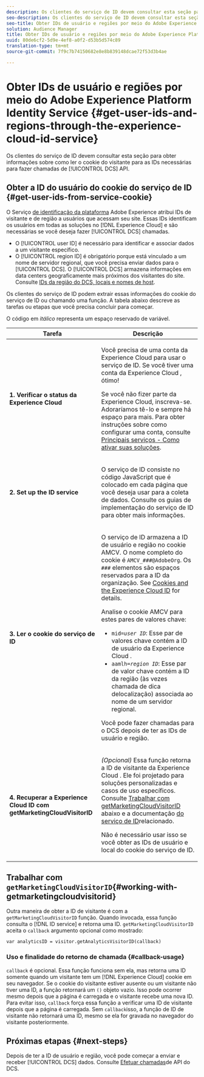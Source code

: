 ```yaml
---
description: Os clientes do serviço de ID devem consultar esta seção para obter informações sobre como ler o cookie do visitante para as IDs necessárias para fazer chamadas de API DCS.
seo-description: Os clientes do serviço de ID devem consultar esta seção para obter informações sobre como ler o cookie do visitante para as IDs necessárias para fazer chamadas de API DCS.
seo-title: Obter IDs de usuário e regiões por meio do Adobe Experience Platform Identity Service
solution: Audience Manager
title: Obter IDs de usuário e regiões por meio do Adobe Experience Platform Identity Service
uuid: 80de6cf2-5d9e-4ef8-a0f2-d53b5d574c89
translation-type: tm+mt
source-git-commit: 7f9c7b74150682e8e8b839148dcae72f53d3b4ae

---
```



# Obter IDs de usuário e regiões por meio do Adobe Experience Platform Identity Service {#get-user-ids-and-regions-through-the-experience-cloud-id-service}

Os clientes do serviço de ID devem consultar esta seção para obter informações sobre como ler o cookie do visitante para as IDs necessárias para fazer chamadas de [!UICONTROL DCS] API.

## Obter a ID do usuário do cookie do serviço de ID {#get-user-ids-from-service-cookie}

O Serviço [de identificação da plataforma](https://marketing.adobe.com/resources/help/en_US/mcvid/) Adobe Experience atribui IDs de visitante e de região a usuários que acessam seu site. Essas IDs identificam os usuários em todas as soluções no [!DNL Experience Cloud] e são necessárias se você deseja fazer [!UICONTROL DCS] chamadas.

* O [!UICONTROL user ID] é necessário para identificar e associar dados a um visitante específico.
* O [!UICONTROL region ID] é obrigatório porque está vinculado a um nome de servidor regional, que você precisa enviar dados para o [!UICONTROL DCS]. O [!UICONTROL DCS] armazena informações em data centers geograficamente mais próximos dos visitantes do site. Consulte [IDs da região do DCS, locais e nomes de host](../../../api/dcs-intro/dcs-api-reference/dcs-regions.md).

Os clientes do serviço de ID podem extrair essas informações do cookie do serviço de ID ou chamando uma função. A tabela abaixo descreve as tarefas ou etapas que você precisa concluir para começar.

O código em *itálico* representa um espaço reservado de variável.

<table id="table_660EBE1C24DD4FBE9DCE5191836C9135"> 
 <thead> 
  <tr> 
   <th colname="col1" class="entry"> Tarefa </th> 
   <th colname="col2" class="entry"> Descrição </th> 
  </tr> 
 </thead>
 <tbody> 
  <tr> 
   <td colname="col1"> <p> <b>1. Verificar o status <span class="keyword"> da Experience Cloud</span></b> </p> </td> 
   <td colname="col2"> <p>Você precisa de uma conta da <span class="keyword"> Experience Cloud</span> para usar o serviço de ID. Se você tiver uma conta da <span class="keyword"> Experience Cloud</span> , ótimo! </p> <p> Se você não fizer parte da <span class="keyword"> Experience Cloud</span>, inscreva-se. Adoraríamos tê-lo e sempre há espaço para mais. Para obter instruções sobre como configurar uma conta, consulte <a href="https://marketing.adobe.com/resources/help/en_US/mcloud/?f=core_services.html" format="https" scope="external"> Principais serviços - Como ativar suas soluções</a>. </p> </td> 
  </tr> 
  <tr> 
   <td colname="col1"> <p> <b>2. Set up the <span class="keyword"> ID service</span></b> </p> </td> 
   <td colname="col2"> <p>O serviço <span class="keyword"> de</span> ID consiste no código JavaScript que é colocado em cada página que você deseja usar para a coleta de dados. Consulte os guias <a href="https://marketing.adobe.com/resources/help/en_US/mcvid/mcvid-implementation-guides.html" format="https" scope="external"></a> de implementação do serviço de ID para obter mais informações. </p> </td> 
  </tr> 
  <tr> 
   <td colname="col1"> <p> <b>3. Ler o cookie do serviço <span class="keyword"></span> de ID</b> </p> </td> 
   <td colname="col2"> <p>O serviço <span class="keyword"> de</span> ID armazena a ID de usuário e região no cookie AMCV. O nome completo do cookie é <code>AMCV_<i>###</i>@AdobeOrg</code>. Os <code><i>###</i></code> elementos são espaços reservados para a ID da organização. See <a href="https://marketing.adobe.com/resources/help/en_US/mcvid/mcvid_cookies.html" format="https" scope="external"> Cookies and the Experience Cloud ID</a> for details. </p> <p>Analise o cookie AMCV para estes pares de valores chave: </p> <p> 
     <ul id="ul_502ECFCDDD084D448B5EDC4E5C0909C1"> 
      <li id="li_662FFA36AC854E699D50A183B161D654"> <code>mid=<i>user ID</i></code>: Esse par de valores chave contém a ID de usuário da <span class="keyword"> Experience Cloud</span> . </li> 
      <li id="li_65422233187B4217B50DC52DBD58F404"> <code>aamlh=<i>region ID</i></code>: Esse par de valor chave contém a ID da região (às vezes chamada de dica <span class="term"> de</span>localização) associada ao nome de um servidor regional. </li> 
     </ul> </p> <p>Você pode fazer chamadas para o <span class="wintitle"> DCS</span> depois de ter as IDs de usuário e região. </p> </td> 
  </tr> 
  <tr> 
   <td colname="col1"> <p> <b>4. Recuperar a <span class="keyword"> Experience Cloud ID</span> com getMarketingCloudVisitorID</b> </p> </td> 
   <td colname="col2"> <p><i>(Opcional)</i> Essa função retorna a ID de visitante da <span class="keyword"> Experience Cloud</span> . Ele foi projetado para soluções personalizadas e casos de uso específicos. Consulte <a href="../../../api/dcs-intro/dcs-s2s/dcs-mcid-ids.md#working-with-getmarketingcloudvisitorid"> Trabalhar com getMarketingCloudVisitorID</a> abaixo e a documentação <a href="https://marketing.adobe.com/resources/help/en_US/mcvid/mcvid-getmcvid.html" format="https" scope="external"> do serviço de ID</a>relacionado. </p> <p>Não é necessário usar isso se você obter as IDs de usuário e local do cookie do serviço de ID. </p> </td> 
  </tr> 
 </tbody> 
</table>

## Trabalhar com `getMarketingCloudVisitorID`{#working-with-getmarketingcloudvisitorid}

Outra maneira de obter a ID de visitante é com a `getMarketingCloudVisitorID` função. Quando invocada, essa função consulta o [!DNL ID service] e retorna uma ID. `getMarketingCloudVisitorID` aceita o `callback` argumento opcional como mostrado:

`var analyticsID = visitor.getAnalyticsVisitorID(callback)`

### Uso e finalidade do retorno de chamada {#callback-usage}

`callback` é opcional. Essa função funciona sem ela, mas retorna uma ID somente quando um visitante tem um [!DNL Experience Cloud] cookie em seu navegador. Se o cookie do visitante estiver ausente ou um visitante não tiver uma ID, a função retornará um `()` objeto vazio. Isso pode ocorrer mesmo depois que a página é carregada e o visitante recebe uma nova ID. Para evitar isso, `callback` força essa função a verificar uma ID de visitante depois que a página é carregada. Sem `callback`isso, a função de ID de visitante não retornará uma ID, mesmo se ela for gravada no navegador do visitante posteriormente.

## Próximas etapas {#next-steps}

Depois de ter a ID de usuário e região, você pode começar a enviar e receber [!UICONTROL DCS] dados. Consulte [Efetuar chamadas](../../../api/dcs-intro/dcs-s2s/dcs-s2s-calls.md)de API do DCS.